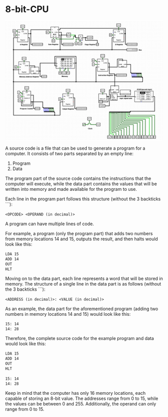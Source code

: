 # 8-bit-CPU

![Circuit Image](media/hero.png)

A source code is a file that can be used to generate a program for a computer. It consists of two parts separated by an empty line:

1. Program
2. Data

The program part of the source code contains the instructions that the computer will execute, while the data part contains the values that will be written into memory and made available for the program to use.

Each line in the program part follows this structure (without the 3 backticks ```):

`<OPCODE> <OPERAND (in decimal)>`

A program can have multiple lines of code.

For example, a program (only the program part) that adds two numbers from memory locations 14 and 15, outputs the result, and then halts would look like this:

```
LDA 15
ADD 14
OUT
HLT
```

Moving on to the data part, each line represents a word that will be stored in memory. The structure of a single line in the data part is as follows (without the 3 backticks ```):

`<ADDRESS (in decimal)>: <VALUE (in decimal)>`

As an example, the data part for the aforementioned program (adding two numbers in memory locations 14 and 15) would look like this:

```
15: 14
14: 28
```

Therefore, the complete source code for the example program and data would look like this:

```
LDA 15
ADD 14
OUT
HLT

15: 14
14: 28
```

Keep in mind that the computer has only 16 memory locations, each capable of storing an 8-bit value. The addresses range from 0 to 15, while the values can be between 0 and 255. Additionally, the operand can only range from 0 to 15.
